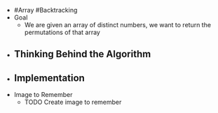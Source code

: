 - #Array #Backtracking
- Goal
	- We are given an array of distinct numbers, we want to return the permutations of that array
- Thinking Behind the Algorithm
	-
- Implementation
	-
- Image to Remember
	- TODO Create image to remember